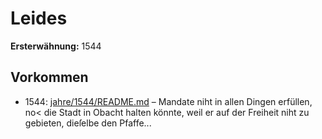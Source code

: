 # Leides

**Ersterwähnung:** 1544

## Vorkommen
- 1544: [jahre/1544/README.md](../jahre/1544/README.md) – Mandate
niht in allen Dingen erfüllen, no< die Stadt in Obacht
halten könnte, weil er auf der Freiheit niht zu gebieten,
dieſelbe den Pfaffe...
